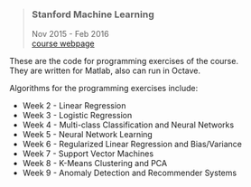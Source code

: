 > ### **Stanford Machine Learning**
> Nov 2015 - Feb 2016     
> [course webpage](https://www.coursera.org/learn/machine-learning/)

These are the code for programming exercises of the course.      
They are written for Matlab, also can run in Octave.     
      
Algorithms for the programming exercises include:    

 - Week 2 - Linear Regression
 - Week 3 - Logistic Regression
 - Week 4 - Multi-class Classification and Neural Networks
 - Week 5 - Neural Network Learning
 - Week 6 - Regularized Linear Regression and Bias/Variance
 - Week 7 - Support Vector Machines
 - Week 8 - K-Means Clustering and PCA
 - Week 9 - Anomaly Detection and Recommender Systems
